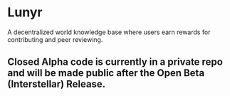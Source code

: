 # Lunyr
A decentralized world knowledge base where users earn rewards for contributing and peer reviewing.

## Closed Alpha code is currently in a private repo and will be made public after the Open Beta (Interstellar) Release.
